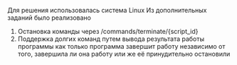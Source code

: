 Для решения использовалась система Linux
Из дополнительных заданий было реализовано 
  1) Остановка команды через /commands/terminate/{script_id}
  2) Поддержка долгих команд путем вывода результата работы программы как только программа завершит работу независимо от того, завершила ли она работу или же её принудительно остановили 
